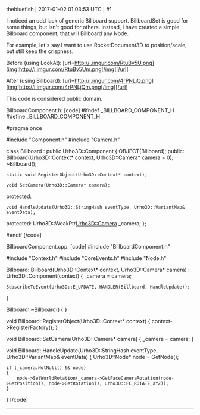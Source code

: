 thebluefish | 2017-01-02 01:03:53 UTC | #1

I noticed an odd lack of generic Billboard support. BillboardSet is good for some things, but isn't good for others. Instead, I have created a simple Billboard component, that will Billboard any Node.

For example, let's say I want to use RocketDocument3D to position/scale, but still keep the crispness.

Before (using LookAt):
[url=http://i.imgur.com/RtuBv5U.png][img]http://i.imgur.com/RtuBv5Um.png[/img][/url]

After (using Billboard):
[url=http://i.imgur.com/4rPNLjQ.png][img]http://i.imgur.com/4rPNLjQm.png[/img][/url]

This code is considered public domain.

BillboardComponent.h:
[code]
#ifndef _BILLBOARD_COMPONENT_H
#define _BILLBOARD_COMPONENT_H

#pragma once

#include "Component.h"
#include "Camera.h"

class Billboard : public Urho3D::Component
{
	OBJECT(Billboard);
public:
	Billboard(Urho3D::Context* context, Urho3D::Camera* camera = 0);
	~Billboard();

	static void RegisterObject(Urho3D::Context* context);

	void SetCamera(Urho3D::Camera* camera);

protected:

	void HandleUpdate(Urho3D::StringHash eventType, Urho3D::VariantMap& eventData);

protected:
	Urho3D::WeakPtr<Urho3D::Camera> _camera;
};

#endif
[/code]

BillboardComponent.cpp:
[code]
#include "BillboardComponent.h"

#include "Context.h"
#include "CoreEvents.h"
#include "Node.h"

Billboard::Billboard(Urho3D::Context* context, Urho3D::Camera* camera) : Urho3D::Component(context)
{
	_camera = camera;

	SubscribeToEvent(Urho3D::E_UPDATE, HANDLER(Billboard, HandleUpdate));
}

Billboard::~Billboard()
{
}

void Billboard::RegisterObject(Urho3D::Context* context)
{
	context->RegisterFactory<Billboard>();
}

void Billboard::SetCamera(Urho3D::Camera* camera)
{
	_camera = camera;
}

void Billboard::HandleUpdate(Urho3D::StringHash eventType, Urho3D::VariantMap& eventData)
{
	Urho3D::Node* node = GetNode();

	if (_camera.NotNull() && node)
	{
		node->SetWorldRotation(_camera->GetFaceCameraRotation(node->GetPosition(), node->GetRotation(), Urho3D::FC_ROTATE_XYZ));
	}
}
[/code]

-------------------------

